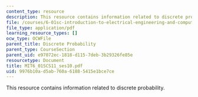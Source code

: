 ```yaml
---
content_type: resource
description: This resource contains information related to discrete probability.
file: /courses/6-01sc-introduction-to-electrical-engineering-and-computer-science-i-spring-2011/9976b10ad5ab760a61885415e1bce7ce_MIT6_01SCS11_ses10.pdf
file_type: application/pdf
learning_resource_types: []
ocw_type: OCWFile
parent_title: Discrete Probability
parent_type: CourseSection
parent_uid: e97072ec-1818-d115-7deb-3b29326fe85e
resourcetype: Document
title: MIT6_01SCS11_ses10.pdf
uid: 9976b10a-d5ab-760a-6188-5415e1bce7ce
---
```

This resource contains information related to discrete probability.

